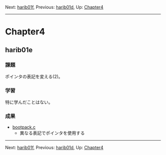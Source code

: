 Next: [harib01f](harib01f.md), Previous: [harib01d](harib01d.md), Up: [Chapter4](chapter4.md)

----

# Chapter4

## harib01e

### 課題

ポインタの表記を変える(2)。

### 学習

特に学んだことはない。

### 成果

- [bootpack.c](/bootpack.c)
    - 異なる表記でポインタを使用する

----

Next: [harib01f](harib01f.md), Previous: [harib01d](harib01d.md), Up: [Chapter4](chapter4.md)

